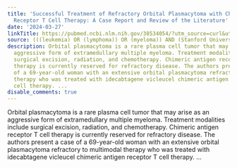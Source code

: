 ```yaml
---
title: 'Successful Treatment of Refractory Orbital Plasmacytoma with Chimeric Antigen
  Receptor T Cell Therapy: A Case Report and Review of the Literature'
date: '2024-03-27'
linkTitle: https://pubmed.ncbi.nlm.nih.gov/38534054/?utm_source=curl&utm_medium=rss&utm_campaign=pubmed-2&utm_content=1Rkszs2HVZ2RHP33OibaNFew6VK-LzjJWTD4GwmLlk8B-wCceh&fc=20220923065203&ff=20240327180717&v=2.18.0.post9+e462414
source: (((leukemia) OR (lymphoma)) OR (myeloma)) AND (Stanford University[Affiliation])
description: Orbital plasmacytoma is a rare plasma cell tumor that may arise as an
  aggressive form of extramedullary multiple myeloma. Treatment modalities include
  surgical excision, radiation, and chemotherapy. Chimeric antigen receptor T cell
  therapy is currently reserved for refractory disease. The authors present a case
  of a 69-year-old woman with an extensive orbital plasmacytoma refractory to multimodal
  therapy who was treated with idecabtagene vicleucel chimeric antigen receptor T
  cell therapy. ...
disable_comments: true
---
```

Orbital plasmacytoma is a rare plasma cell tumor that may arise as an aggressive form of extramedullary multiple myeloma. Treatment modalities include surgical excision, radiation, and chemotherapy. Chimeric antigen receptor T cell therapy is currently reserved for refractory disease. The authors present a case of a 69-year-old woman with an extensive orbital plasmacytoma refractory to multimodal therapy who was treated with idecabtagene vicleucel chimeric antigen receptor T cell therapy. ...